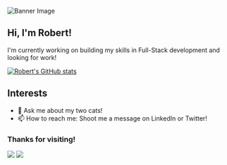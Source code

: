 ![Banner Image](assets/shepley-banner.gif)

## Hi, I'm Robert!
I'm currently working on building my skills in Full-Stack development and looking for work!

[![Robert's GitHub stats](https://github-readme-stats.vercel.app/api?username=shepleysound&theme=github_dark&show_icons=true)](https://github.com/anuraghazra/github-readme-stats)


## Interests
- 💬 Ask me about my two cats!
- 📫 How to reach me: Shoot me a message on LinkedIn or Twitter!
### Thanks for visiting!
<a href="https://linkedin.com/in/robert-shepley"><img src="./assets/icons8_linkedin.svg"></a>
<a href="https://twitter.com/shepleysound"><img src="./assets/icons8_twitter.svg"></a>

